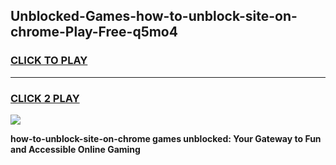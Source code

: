 
## Unblocked-Games-how-to-unblock-site-on-chrome-Play-Free-q5mo4
<h3>
<a href="https://premium76.site?title=how-to-unblock-site-on-chrome&ref=21A">CLICK TO PLAY</a></h3>
<hr>

<h3>
<a href="https://premium76.site?title=how-to-unblock-site-on-chrome&ref=21A">CLICK 2 PLAY</a>
  
</h3>

<a href="https://premium76.site?title=how-to-unblock-site-on-chrome&ref=21A"><img src="https://clearcache.store/games.png"></a>


**how-to-unblock-site-on-chrome games unblocked: Your Gateway to Fun and Accessible Online Gaming**
